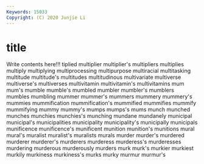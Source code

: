 ```yaml
---
Keywords: 15033
Copyright: (C) 2020 Junjie Li
---
```


# title

Write contents here!!!
tiplied 
multiplier 
multiplier's 
multipliers 
multiplies 
multiply 
multiplying
multiprocessing 
multipurpose 
multiracial 
multitasking 
multitude 
multitude's 
multitudes 
multitudinous 
multivariate 
multiverse
multiverse's 
multiverses 
multivitamin 
multivitamin's 
multivitamins 
mum 
mum's 
mumble 
mumble's 
mumbled
mumbler 
mumbler's 
mumblers 
mumbles 
mumbling 
mummer 
mummer's 
mummers 
mummery 
mummery's
mummies 
mummification 
mummification's 
mummified 
mummifies 
mummify 
mummifying 
mummy 
mummy's 
mumps
mumps's 
mums 
munch 
munched 
munches 
munchies 
munchies's 
munching 
mundane 
mundanely
municipal 
municipal's 
municipalities 
municipality 
municipality's 
municipally 
municipals 
munificence 
munificence's 
munificent
munition 
munition's 
munitions 
mural 
mural's 
muralist 
muralist's 
muralists 
murals 
murder
murder's 
murdered 
murderer 
murderer's 
murderers 
murderess 
murderess's 
murderesses 
murdering 
murderous
murderously 
murders 
murk 
murk's 
murkier 
murkiest 
murkily 
murkiness 
murkiness's 
murks
murky 
murmur 
murmur's 

